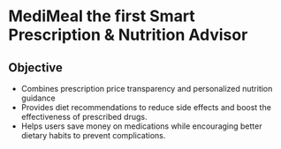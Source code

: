 # MediMeal the first Smart Prescription & Nutrition Advisor
## Objective
 - Combines prescription price transparency and personalized nutrition guidance
 - Provides diet recommendations to reduce side effects and boost the effectiveness of prescribed drugs.
 - Helps users save money on medications while encouraging better dietary habits to prevent complications.
